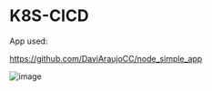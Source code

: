 # K8S-CICD

App used:

https://github.com/DaviAraujoCC/node_simple_app

![image](https://user-images.githubusercontent.com/70732391/128958652-af2d1ed4-5506-4341-9884-c61c2cd6fb9b.png)

